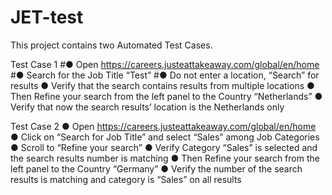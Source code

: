 # JET-test
This project contains two Automated Test Cases.


Test Case 1
#● Open https://careers.justeattakeaway.com/global/en/home
#● Search for the Job Title “Test”
#● Do not enter a location, “Search” for results
● Verify that the search contains results from multiple locations
● Then Refine your search from the left panel to the Country “Netherlands”
● Verify that now the search results’ location is the Netherlands only

Test Case 2
● Open https://careers.justeattakeaway.com/global/en/home
● Click on “Search for Job Title” and select “Sales” among Job Categories
● Scroll to “Refine your search”
● Verify Category “Sales” is selected and the search results number is matching
● Then Refine your search from the left panel to the Country “Germany”
● Verify the number of the search results is matching and category is “Sales” on
all results
